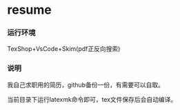 # resume

### 运行环境

TexShop+VsCode+Skim(pdf正反向搜索)

### 说明

我自己求职用的简历，github备份一份，有需要可以自取。

当前目录下运行latexmk命令即可，tex文件保存后会自动编译。